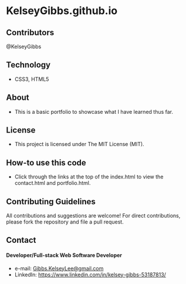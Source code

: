 # KelseyGibbs.github.io

## Contributors
@KelseyGibbs


## Technology
* CSS3, HTML5

## About
* This is a basic portfolio to showcase what I have learned thus far.

## License 
* This project is licensed under The MIT License (MIT).


## How-to use this code
* Click through the links at the top of the index.html to view the contact.html and portfolio.html. 

## Contributing Guidelines
All contributions and suggestions are welcome!
For direct contributions, please fork the repository and file a pull request. 

## Contact
#### Developer/Full-stack Web Software Developer
* e-mail: Gibbs.KelseyLee@gmail.com
* LinkedIn: https://www.linkedin.com/in/kelsey-gibbs-53187813/
